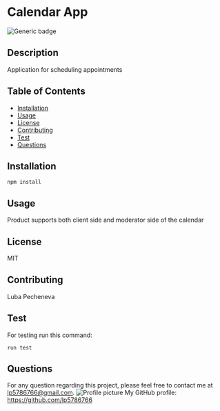 
# Calendar App
![Generic badge](https://img.shields.io/badge/Lisence-MIT-<COLOR>.svg)
## Description
Application for scheduling appointments

## Table of Contents

- [Installation](##installation)
- [Usage](##usage)
- [License](##license)
- [Contributing](##contributing)
- [Test](##test)
- [Questions](##questions)
        
## Installation
<pre><code>npm install</code></pre>

## Usage
Product supports both client side and moderator side of the calendar

## License
MIT

## Contributing
        
Luba Pecheneva

## Test
For testing run this command: 
<pre><code>run test</code></pre>
        
## Questions
For any question regarding this project, please feel free to contact me at lp5786766@gmail.com. 
![Profile picture](https://avatars1.githubusercontent.com/u/61098845?s=460&u=23f4544c6a1c74b45eb3f1c4f8be3970222c5d9e&v=4)
My GitHub profile: https://github.com/lp5786766
